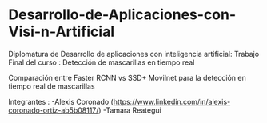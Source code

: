 # Desarrollo-de-Aplicaciones-con-Visi-n-Artificial
Diplomatura de Desarrollo de aplicaciones con inteligencia artificial:
Trabajo Final del curso : Detección de mascarillas en tiempo real

Comparación entre Faster RCNN vs SSD+ Movilnet para la detección en tiempo real de mascarillas

Integrantes :
-Alexis Coronado (https://www.linkedin.com/in/alexis-coronado-ortiz-ab5b08117/)
-Tamara Reategui 

